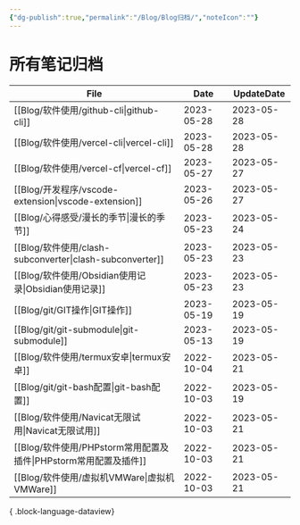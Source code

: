 ```yaml
---
{"dg-publish":true,"permalink":"/Blog/Blog归档/","noteIcon":""}
---
```



# 所有笔记归档

| File                                                    | Date       | UpdateDate |
| ------------------------------------------------------- | ---------- | ---------- |
| [[Blog/软件使用/github-cli\|github-cli]]                 | 2023-05-28 | 2023-05-28 |
| [[Blog/软件使用/vercel-cli\|vercel-cli]]                 | 2023-05-28 | 2023-05-28 |
| [[Blog/软件使用/vercel-cf\|vercel-cf]]                   | 2023-05-27 | 2023-05-27 |
| [[Blog/开发程序/vscode-extension\|vscode-extension]]     | 2023-05-26 | 2023-05-27 |
| [[Blog/心得感受/漫长的季节\|漫长的季节]]                           | 2023-05-23 | 2023-05-24 |
| [[Blog/软件使用/clash-subconverter\|clash-subconverter]] | 2023-05-23 | 2023-05-23 |
| [[Blog/软件使用/Obsidian使用记录\|Obsidian使用记录]]             | 2023-05-23 | 2023-05-23 |
| [[Blog/git/GIT操作\|GIT操作]]                            | 2023-05-19 | 2023-05-19 |
| [[Blog/git/git-submodule\|git-submodule]]            | 2023-05-13 | 2023-05-19 |
| [[Blog/软件使用/termux安卓\|termux安卓]]                     | 2022-10-04 | 2023-05-21 |
| [[Blog/git/git-bash配置\|git-bash配置]]                  | 2022-10-03 | 2023-05-19 |
| [[Blog/软件使用/Navicat无限试用\|Navicat无限试用]]               | 2022-10-03 | 2023-05-21 |
| [[Blog/软件使用/PHPstorm常用配置及插件\|PHPstorm常用配置及插件]]       | 2022-10-03 | 2023-05-21 |
| [[Blog/软件使用/虚拟机VMWare\|虚拟机VMWare]]                   | 2022-10-03 | 2023-05-21 |

{ .block-language-dataview}